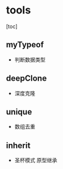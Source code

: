 # tools
[toc]
## myTypeof

- 判断数据类型

## deepClone

- 深度克隆

## unique

- 数组去重

## inherit

- 圣杯模式 原型继承





